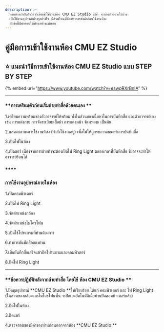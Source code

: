 ```yaml
---
description: >-
  หากท่านกำลังกังวลว่าเมื่อเข้าใช้งานห้อง CMU EZ Studio แล้ว จะต้องทำอย่างไรบ้าง
  เปิดใช้งานอุปกรณ์ต่างๆอย่างไร มีส่วนไหนที่ต้องทำการตั้งค่าก่อนใช้งานบ้าง
  หัวข้อนี้มีคำตอบให้ท่านอย่างแน่นอน
---
```


# คู่มือการเข้าใช้งานห้อง CMU EZ Studio

## :star: แนะนำวิธีการเข้าใช้งานห้อง CMU EZ Studio แบบ STEP BY STEP

{% embed url="https://www.youtube.com/watch?v=eswpRXrBnIA" %}

****

### **การเตรียมตัวก่อนเริ่มถ่ายทำสื่อด้วยตนเอง **

1.เตรียมความพร้อมของตัวอาจารย์ให้พร้อม ทั้งในส่วนของเนื้อหาในการบันทึกสื่อ และตัวอาจารย์เอง เช่น การแต่งกาย การจัดระเบียบเสื้อผ้า การแต่งหน้า จัดทรงผม เป็นต้น

2.แสดงสถานะการใช้งานห้อง (กำลังใช้งานอยู่) เพื่อไม่ให้ถูกรบกวนขณะทำการบันทึกสื่อ&#x20;

3.เปิดไฟในห้อง&#x20;

4.เปิดแอร์ เนื่องจากการถ่ายทำจะต้องเปิดไฟ Ring Light ตลอดเวลาที่บันทึกสื่อ ซึ่งอาจจะทำให้อาจารย์ร้อนได้

### ****

### **การใช้งานอุปกรณ์ภายในห้อง**

1.เปิดคอมพิวเตอร์

2.เปิดไฟ Ring Light

3.จัดตำแหน่งกล้อง

4.จัดตำแหน่งไมโครโฟน

5.เปิดใช้โปรแกรมที่ท่านต้องการ

6.ทำการบันทึกสื่อของท่าน

7.เมื่อบันทึกสื่อเสร็จแล้วปิดโปรแกรมและคอมพิวตอร์

8.ปิดไฟ Ring Light

****

### **ข้อควรปฏิบัติหลังจากถ่ายทำสื่อ โดยใช้ ห้อง CMU EZ Studio **

1.ปิดชุดอุปกรณ์ **CMU EZ Studio **ให้เรียบร้อย ได้แก่ คอมพิวเตอร์ และ ไฟ Ring Light (ในส่วนของกล้องและไมโครโฟนนั้น จะปิดเองอัตโนมัติเมื่อท่านปิดคอมพิวเตอร์แล้ว)

2.ปิดไฟในห้อง&#x20;

3.ปิดแอร์&#x20;

4.ตรวจสอบของมีค่าของท่านก่อนออกจากห้อง **CMU EZ Studio **
